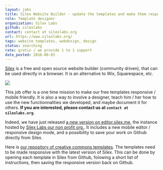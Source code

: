 ```yaml
---
layout: jobs
title: Silex Website Builder - update the templates and make them responsive
role: Template designer
organization: Silex Labs
github: silexlabs
contact: contact at silexlabs.org
url: https://www.silexlabs.org/
tags: website templates, webdesign, design
status: searching
rate: gratis / we provide 1 to 1 support
date_posted: 2016-08-03
---
```

[Silex](http://www.silex.me/) is a free and open source website builder (community driven), that can be used directly in a browser. It is an alternative to Wix, Squarespace, etc.

![](https://www.silex.me/assets/silex-screenshot.png)

This job offer is a one time mission to make our free templates responsive / mobile friendly. It is also a way to involve a designer, teach him / her how to use the new functionnalities we developed, and maybe document it for others. **If you are interested, please contact us at `contact at silexlabs.org`**.

Indeed, we have just released [a new version on editor.silex.me](http://editor.silex.me), the instance hosted by [Silex Labs our non profit org.](https://www.silexlabs.org/). It includes a new mobile editor / responsive design mode, and a possibility to save your work on Github directly from Silex.

Here is [our repository of creative commons templates](http://templates.silex.me/). The templates need to be made responsive with the latest version of Silex. This can be done by opening each template in Silex from Github, folowing a short list of instructions, then saving the responsive version back on Github.
